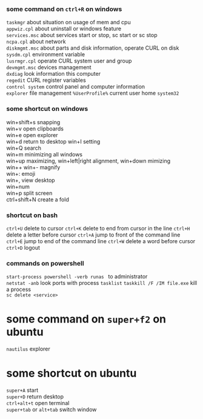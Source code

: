 ### some command on `ctrl+R` on windows
`taskmgr` about situation on usage of mem and cpu  
`appwiz.cpl` about uninstall or windows feature  
`services.msc` about services start or stop, sc start or sc stop   
`ncpa.cpl`  about network  
`diskmgmt.msc` about parts and disk information, operate CURL on disk  
`sysdm.cpl` environment variable  
`lusrmgr.cpl` operate CURL system user and group  
`devmgmt.msc` devices management  
`dxdiag` look information this computer  
`regedit` CURL register variables  
`control system`  control panel and computer information  
`explorer` file management 
`%UserProfile%` current user home
`system32`

### some shortcut on windows
win+shift+s  snapping  
win+v  open clipboards  
win+e  open explorer  
win+d  return to desktop 
win+I  setting  
win+Q  search  
win+m  minimizing all windows  
win+up maximizing, win+left|right alignment, win+down mimizing  
win++ win+- magnify  
win+: emoji  
win+, view desktop  
win+num  
win+p split screen  
ctrl+shift+N create a fold  

### shortcut on bash
`ctrl+U` delete to cursor
`ctrl+K` delete to end from cursor in the line
`ctrl+H` delete a letter before cursor
`ctrl+A` jump to front of the command line
`ctrl+E` jump to end of the command line
`ctrl+W` delete a word before cursor
`ctrl+D` logout


### commands on powershell  
`start-process powershell -verb runas ` to administrator  
`netstat -anb` look ports with process
`tasklist`
`taskkill /F /IM file.exe`  kill a process  
`sc delete <service>`

# some command on `super+f2` on ubuntu
`nautilus` explorer  

# some shortcut on ubuntu
`super+A` start  
`super+D` return desktop  
`ctrl+alt+t` open terminal  
`super+tab` or `alt+tab` switch window  




